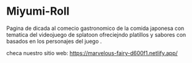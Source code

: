 ﻿# Miyumi-Roll

 Pagina de dicada al comecio gastronomico de la comida japonesa con tematica del videojuego de splatoon ofreciejndo platillos y sabores con basados en los personajes del juego .

 checa nuestro sitio web: https://marvelous-fairy-d600f1.netlify.app/
